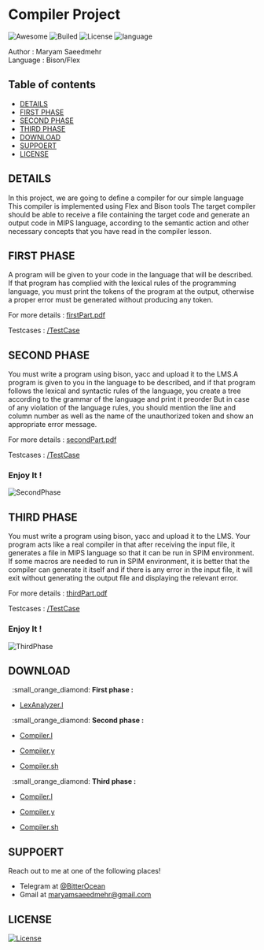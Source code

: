 # Compiler Project
![Awesome](https://cdn.rawgit.com/sindresorhus/awesome/d7305f38d29fed78fa85652e3a63e154dd8e8829/media/badge.svg)
![Builed](https://img.shields.io/azure-devops/build/totodem/8cf3ec0e-d0c2-4fcd-8206-ad204f254a96/2?style=flat)
![License](https://img.shields.io/packagist/l/doctrine/orm)
![language](https://img.shields.io/badge/language-Bison-orange)  

Author : Maryam Saeedmehr  
Language : Bison/Flex


## **Table of contents**
- [DETAILS](#DETAILS)
- [FIRST PHASE](#FIRST-PHASE)
- [SECOND PHASE](#SECOND-PHASE)
- [THIRD PHASE](#THIRD-PHASE)
- [DOWNLOAD](#DOWNLOAD)
- [SUPPOERT](#SUPPOERT)
- [LICENSE](#LICENSE)


## **DETAILS**  

In this project, we are going to define a compiler for our simple language
This compiler is implemented using Flex and Bison tools
The target compiler should be able to receive a file containing the target code and generate an output code in MIPS language,
according to the semantic action and other necessary concepts that you have read in the compiler lesson.


## **FIRST PHASE**  

A program will be given to your code in the language that will be described. If that program has complied with 
the lexical rules of the programming language, you must print the tokens of the program at the output, 
otherwise a proper error must be generated without producing any token.  

For more details : [firstPart.pdf](https://github.com/BitterOcean/IUT/files/4668399/firstPart.pdf)  

Testcases : <a href="https://github.com/BitterOcean/IUT/tree/master/compiler/Project/FirstPhase/TestCase">/TestCase</a>


## **SECOND PHASE**  

You must write a program using bison, yacc and upload it to the LMS.A program is given to you in the language to be described, and if that program follows the lexical and syntactic rules of the language, you create a tree according to the grammar of the language and print it preorder But in case of any violation of the language rules, you should mention the line and column number as well as the name of the unauthorized token and show an appropriate error message.

For more details : [secondPart.pdf](https://github.com/BitterOcean/IUT/files/5046124/secondPart.pdf)

Testcases : <a href="https://github.com/BitterOcean/IUT/tree/master/compiler/Project/SecondPhase/TestCase">/TestCase</a>

### **Enjoy It !**

![SecondPhase](https://user-images.githubusercontent.com/60509979/89718951-b620fd00-d9d8-11ea-98d5-8042e0127e1a.gif)



## **THIRD PHASE**  

You must write a program using bison, yacc and upload it to the LMS. Your program acts like a real compiler in that after receiving the input file, it generates a file in MIPS language so that it can be run in SPIM environment. If some macros are needed to run in SPIM environment, it is better that the compiler can generate it itself and if there is any error in the input file, it will exit without generating the output file and displaying the relevant error.

For more details : [thirdPart.pdf](https://github.com/BitterOcean/IUT/files/5046126/thirdPart.pdf)  

Testcases : <a href="https://github.com/BitterOcean/IUT/tree/master/compiler/Project/ThirdPhase/TestCase">/TestCase</a>

### **Enjoy It !**

![ThirdPhase](https://user-images.githubusercontent.com/60509979/89718969-d81a7f80-d9d8-11ea-955e-d904ea6535bb.gif)



## **DOWNLOAD**  
<p>
  &nbsp;&nbsp;:small_orange_diamond: <b>First phase :</b>    
  
  - <a href="https://github.com/BitterOcean/IUT/blob/master/compiler/Project/FirstPhase/LexAnalyzer.l">LexAnalyzer.l</a>
</P>
<p>
  &nbsp;&nbsp;:small_orange_diamond: <b>Second phase :</b>   
  
  - <a href="https://github.com/BitterOcean/IUT/blob/master/compiler/Project/SecondPhase/Compiler.l">Compiler.l</a>   
  
  - <a href="https://github.com/BitterOcean/IUT/blob/master/compiler/Project/SecondPhase/Compiler.y">Compiler.y</a>  
  
  - <a href="https://github.com/BitterOcean/IUT/blob/master/compiler/Project/SecondPhase/Compiler.sh">Compiler.sh</a>
</P>
<p>
  &nbsp;&nbsp;:small_orange_diamond: <b>Third phase :</b>  
  
  - <a href="https://github.com/BitterOcean/IUT/blob/master/compiler/Project/ThirdPhase/Compiler.l">Compiler.l</a>  
  
  - <a href="https://github.com/BitterOcean/IUT/blob/master/compiler/Project/ThirdPhase/Compiler.y">Compiler.y</a>  
  
  - <a href="https://github.com/BitterOcean/IUT/blob/master/compiler/Project/ThirdPhase/Compiler.sh">Compiler.sh</a>
</P>

## **SUPPOERT**

Reach out to me at one of the following places!

- Telegram at <a href="https://t.me/BitterOcean" target="_blank">@BitterOcean</a>
- Gmail at <a href="mailto:maryamsaeedmehr@gmail.com" target="_blank">maryamsaeedmehr@gmail.com</a>


## **LICENSE**

[![License](https://img.shields.io/:license-mit-blue.svg?style=flat-square)](http://badges.mit-license.org)

